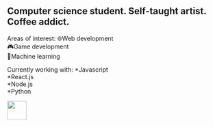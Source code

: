 ## Computer science student. Self-taught artist. Coffee addict.

Areas of interest:
🌐Web development<br>
🎮Game development<br>
🔢Machine learning<br>

Currently working with:
*Javascript<br>
*React.js<br>
*Node.js<br>
*Python<br>

[<img src="https://upload.wikimedia.org/wikipedia/commons/thumb/8/81/LinkedIn_icon.svg/768px-LinkedIn_icon.svg.png" width="45" height="45">](https://www.linkedin.com/in/callista-aura-vanya/)

<!--
**callraV/callraV** is a ✨ _special_ ✨ repository because its `README.md` (this file) appears on your GitHub profile.

Here are some ideas to get you started:

- 🔭 I’m currently working on ...
- 🌱 I’m currently learning ...
- 👯 I’m looking to collaborate on ...
- 🤔 I’m looking for help with ...
- 💬 Ask me about ...
- 📫 How to reach me: ...
- 😄 Pronouns: ...
- ⚡ Fun fact: ...
-->
